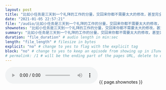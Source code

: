 ```yaml
---
layout: post
title: "比如小任务是三天到一个礼拜的工作的分量，交回来你都不需要太大的修改，甚至完全不需要盯，就能一次过，这是理想的这个情形。能够完成，能够完成，能够规划，你熟练基本技巧。" # quotes allow forbidden characters like the colon
date: "2021-01-05 22:57:21"
file: "/audio/比如小任务是三天到一个礼拜的工作的分量，交回来你都不需要太大的修改，甚至完全不需要盯，就能一次过，这是理想的这个情形。能够完成，能够完成，能够规划，你熟练基本技巧。.mp3"
shownotes: "比如小任务是三天到一个礼拜的工作的分量，交回来你都不需要太大的修改，甚至完全不需要盯，就能一次过，这是理想的这个情形。能够完成，能够完成，能够规划，你熟练基本技巧。"
summary: "比如小任务是三天到一个礼拜的工作的分量，交回来你都不需要太大的修改，甚至完全不需要盯，就能一次过，这是理想的这个情形。能够完成，能够完成，能够规划，你熟练基本技巧。"
duration: "file_duration" # audio length in min:sec
length: "file_length" # filesize in bytes
explicit: "no" # change to yes to flag with the explicit tag
block: "no" # change to yes to keep an episode from showing up in iTunes
# permalink: /1 # will be the ending part of the pages URL, delete to default to the title
---
```


<audio controls>
<source src="{{site.url}}{{site.baseurl}}{{ page.file }}" type="audio/x-mp3">
Your browser does not support the audio element.
</audio>
{{ page.shownotes }}
